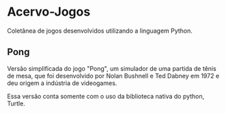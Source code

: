 # Acervo-Jogos
Coletânea de jogos desenvolvidos utilizando a linguagem Python.

## Pong
Versão simplificada do jogo "Pong", um simulador de uma partida de tênis de mesa, que foi desenvolvido por Nolan Bushnell e Ted Dabney em 1972 e deu origem a indústria de videogames. 

Essa versão conta somente com o uso da biblioteca nativa do python, Turtle.
